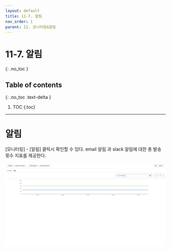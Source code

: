 ```yaml
---
layout: default
title: 11-7. 알림
nav_order: 1
parent: 11. 모니터링&알림
---
```


# 11-7. 알림
{: .no_toc }

## Table of contents
{: .no_toc .text-delta }

1. TOC
{:toc}

---

# 알림
[모니터링] - [알림] 클릭시 확인할 수 있다. email 알림 과 slack 알림에 대한 총 발송 횟수 지표를 제공한다.

![2_alarm.png](/assets/images/monitoring/2_alarm.png)